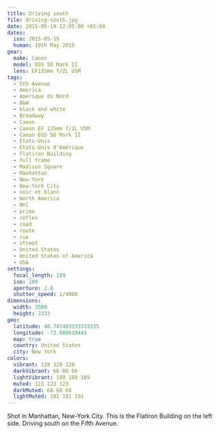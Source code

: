 ```yaml
---
title: Driving south
file: driving-south.jpg
date: 2015-05-19 12:05:00 +01:00
dates:
  iso: 2015-05-19
  human: 19th May 2015
gear:
  make: Canon
  model: EOS 5D Mark II
  lens: EF135mm f/2L USM
tags:
  - 5th Avenue
  - America
  - Amérique du Nord
  - B&W
  - black and white
  - Broadway
  - Canon
  - Canon EF 135mm f/2L USM
  - Canon EOS 5D Mark II
  - États-Unis
  - États-Unis d'Amérique
  - Flatiron Building
  - full frame
  - Madison Square
  - Manhattan
  - New-York
  - New-York City
  - noir et blanc
  - North America
  - NYC
  - prime
  - reflex
  - road
  - route
  - rue
  - street
  - United States
  - United States of America
  - USA
settings:
  focal_length: 189
  iso: 100
  aperture: 2.8
  shutter_speed: 1/4000
dimensions:
  width: 3500
  height: 2333
geo:
  latitude: 40.741483333333335
  longitude: -73.989619445
  map: true
  country: United States
  city: New York
colors:
  vibrant: 128 128 128
  darkVibrant: 66 66 66
  lightVibrant: 189 189 189
  muted: 123 123 123
  darkMuted: 68 68 68
  lightMuted: 191 191 191
---
```


Shot in Manhattan, New-York City. This is the Flatiron Building on the left side. Driving south on the Fifth Avenue.

